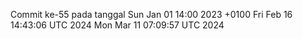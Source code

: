 Commit ke-55 pada tanggal Sun Jan 01 14:00 2023 +0100
Fri Feb 16 14:43:06 UTC 2024
Mon Mar 11 07:09:57 UTC 2024
